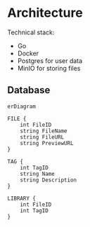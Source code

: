 # Architecture

Technical stack:

- Go
- Docker
- Postgres for user data
- MinIO for storing files

## Database

```mermaid
erDiagram

FILE {
    int FileID
    string FileName
    string FileURL
    string PreviewURL
}

TAG {
    int TagID
    string Name
    string Description
}

LIBRARY {
    int FileID
    int TagID
}

```
